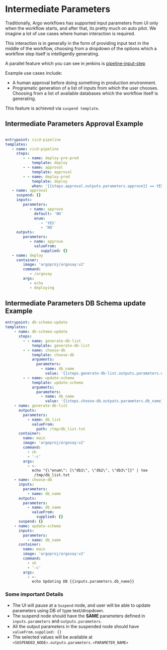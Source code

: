 # Intermediate Parameters

Traditionally, Argo workflows has supported input parameters from UI only when the workflow starts, 
and after that, its pretty much on auto pilot. We imagine a lot of use cases where human interaction is required. 

This interaction is in generally in the form of providing input text in the middle of the workflow, choosing from a dropdown of the options which a workflow step itself is intelligently generating.

A parallel feature which you can see in jenkins is [pipeline-input-step](https://www.jenkins.io/doc/pipeline/steps/pipeline-input-step/)

Example use cases include:
- A human approval before doing something in production environment.
- Programatic generation of a list of inputs from which the user chooses. 
Choosing from a list of available databases which the workflow itself is generating.

This feature is achieved via `suspend template`.

## Intermediate Parameters Approval Example

```yaml

entrypoint: cicd-pipeline
templates:
   - name: cicd-pipeline
     steps:
        - - name: deploy-pre-prod
            template: deploy
        - - name: approval
            template: approval
        - - name: deploy-prod
            template: deploy
            when: '{{steps.approval.outputs.parameters.approve}} == YES'
   - name: approval
     suspend: {}
     inputs:
        parameters:
           - name: approve
             default: 'NO'
             enum:
                - 'YES'
                - 'NO'
     outputs:
        parameters:
           - name: approve
             valueFrom:
                supplied: {}
   - name: deploy
     container:
        image: 'argoproj/argosay:v2'
        command:
           - /argosay
        args:
           - echo
           - deploying
```

## Intermediate Parameters DB Schema update Example

```yaml
entrypoint: db-schema-update
templates:
    - name: db-schema-update
      steps:
        - - name: generate-db-list
            template: generate-db-list
        - - name: choose-db
            template: choose-db
            arguments:
              parameters:
                - name: db_name
                  value: '{{steps.generate-db-list.outputs.parameters.db_list}}'
        - - name: update-schema
            template: update-schema
            arguments:
              parameters:
                - name: db_name
                  value: '{{steps.choose-db.outputs.parameters.db_name}}'
    - name: generate-db-list
      outputs:
        parameters:
          - name: db_list
            valueFrom:
              path: /tmp/db_list.txt
      container:
        name: main
        image: 'argoproj/argosay:v2'
        command:
          - sh
          - '-c'
        args:
          - >-
            echo "{\"enum\": [\"db1\", \"db2\", \"db3\"]}" | tee
             /tmp/db_list.txt
    - name: choose-db
      inputs:
        parameters:
          - name: db_name
      outputs:
        parameters:
          - name: db_name
            valueFrom:
              supplied: {}
      suspend: {}
    - name: update-schema
      inputs:
        parameters:
          - name: db_name
      container:
        name: main
        image: 'argoproj/argosay:v2'
        command:
          - sh
          - '-c'
        args:
          - >-
            echo Updating DB {{inputs.parameters.db_name}}
```

### Some important Details
- The UI will pause at a `Suspend` node, and user will be able to update parameters using DB of type text/dropdown.
- The suspend node should have the **SAME** parameters defined in `inputs.parameters` and `outputs.parameters`.
- All the output parameters in the suspended node should have `valueFrom.supplied: {}` 
- The selected values will be available at `<SUSPENDED_NODE>.outputs.parameters.<PARAMETER_NAME>`
